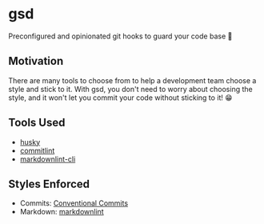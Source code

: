# gsd

Preconfigured and opinionated git hooks to guard your code base 🐶

## Motivation

There are many tools to choose from to help a development team choose a style and
stick to it. With gsd, you don't need to worry about choosing the style, and it
won't let you commit your code without sticking to it! 😁

## Tools Used

- [husky](https://github.com/typicode/husky)
- [commitlint](https://github.com/conventional-changelog/commitlint)
- [markdownlint-cli](https://github.com/igorshubovych/markdownlint-cli)

## Styles Enforced

- Commits: [Conventional Commits](https://www.conventionalcommits.org/)
- Markdown: [markdownlint](https://github.com/DavidAnson/markdownlint/blob/master/doc/Rules.md)
